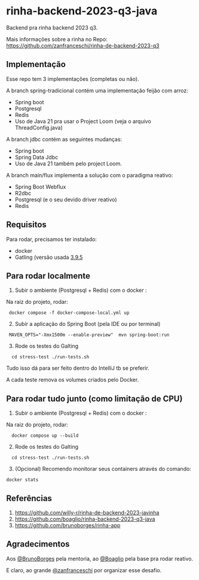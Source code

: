 # rinha-backend-2023-q3-java

Backend pra rinha backend 2023 q3.

Mais informações sobre a rinha no Repo: https://github.com/zanfranceschi/rinha-de-backend-2023-q3

## Implementação

Esse repo tem 3 implementações (completas ou não).

A branch spring-tradicional contém uma implementação feijão com arroz:
- Spring boot
- Postgresql
- Redis
- Uso de Java 21 pra usar o Project Loom (veja o arquivo ThreadConfig.java)

A branch jdbc contém as seguintes mudanças:
- Spring boot
- Spring Data Jdbc
- Uso de Java 21 também pelo project Loom.

A branch main/flux implementa a solução com o paradigma reativo:
- Spring Boot Webflux
- R2dbc
- Postgresql (e o seu devido driver reativo)
- Redis

## Requisitos

Para rodar, precisamos ter instalado:

* docker
* Gatling (versão usada [3.9.5](https://repo1.maven.org/maven2/io/gatling/highcharts/gatling-charts-highcharts-bundle/3.9.5/)


## Para rodar localmente

1. Subir o ambiente (Postgresql + Redis) com o docker :

Na raiz do projeto, rodar:

``  docker compose -f docker-compose-local.yml up  ``

2. Subir a aplicação do Spring Boot (pela IDE ou por terminal)

``  MAVEN_OPTS="-Xmx1500m --enable-preview"  mvn spring-boot:run ``

3. Rode os testes do Galting

``  
cd stress-test
./run-tests.sh
``

Tudo isso dá para ser feito dentro do IntelliJ tb se preferir.

A cada teste remova os volumes criados pelo Docker.

## Para rodar tudo junto (como limitação de CPU)

1. Subir o ambiente (Postgresql + Redis) com o docker :

Na raiz do projeto, rodar:

``  docker compose up --build``

2. Rode os testes do Galting

``  
cd stress-test
./run-tests.sh
``

3. (Opcional) Recomendo monitorar seus containers através do comando:

``docker stats``

## Referências

1. https://github.com/willy-r/rinha-de-backend-2023-javinha 
2. https://github.com/boaglio/rinha-backend-2023-q3-java
3. https://github.com/brunoborges/rinha-app

## Agradecimentos

Aos [@BrunoBorges](https://github.com/brunoborges) pela mentoria, ao [@Boaglio](https://github.com/boaglio) pela base pra rodar reativo.

E claro, ao grande [@zanfranceschi](https://github.com/zanfranceschi) por organizar esse desafio.
